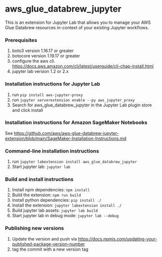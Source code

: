 # aws_glue_databrew_jupyter

This is an extension for Jupyter Lab that allows you to manage your AWS Glue Databrew resources in-context of your existing Jupyter workflows. 

### Prerequisites

1. boto3 version 1.16.17 or greater
1. botocore version 1.19.17 or greater
1. configure the aws cli. https://docs.aws.amazon.com/cli/latest/userguide/cli-chap-install.html
1. jupyter lab version 1.2 or 2.x

### Installation instructions for Jupyter Lab

1. run `pip install aws-jupyter-proxy`
1. run `jupyter serverextension enable --py aws_jupyter_proxy`
1. Search for aws_glue_databrew_jupyter in the Jupyter Lab plugin store and click install

### Installation instructions for Amazon SageMaker Notebooks

See https://github.com/aws/aws-glue-databrew-jupyter-extension/blob/main/SageMaker-Installation-Instructions.md

### Command-line installation instructions
1. run `jupyter labextension install aws_glue_databrew_jupyter`
1. Start jupyter lab: `jupyter lab`


### Build and install instructions
1. Install npm dependencies: `npm install`
1. Build the extension: `npm run build`
1. Install python dependencies: `pip install ./`
1. Install the extension: `jupyter labextension install ./`
1. Build jupyter lab assets: `jupyter lab build`
1. Start jupyter lab in debug mode: `jupyter lab --debug`

### Publishing new versions
1. Update the version and push via https://docs.npmjs.com/updating-your-published-package-version-number
1. tag the commit with a new version tag


